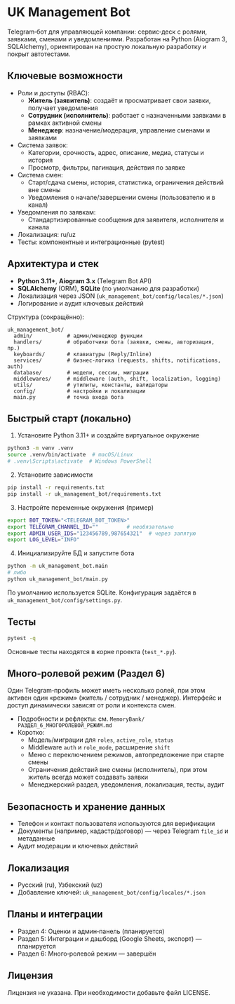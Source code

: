 # UK Management Bot

Telegram‑бот для управляющей компании: сервис‑деск с ролями, заявками, сменами и уведомлениями. Разработан на Python (Aiogram 3, SQLAlchemy), ориентирован на простую локальную разработку и покрыт автотестами.

## Ключевые возможности

- Роли и доступы (RBAC):
  - **Житель (заявитель)**: создаёт и просматривает свои заявки, получает уведомления
  - **Сотрудник (исполнитель)**: работает с назначенными заявками в рамках активной смены
  - **Менеджер**: назначение/модерация, управление сменами и заявками
- Система заявок:
  - Категории, срочность, адрес, описание, медиа, статусы и история
  - Просмотр, фильтры, пагинация, действия по заявке
- Система смен:
  - Старт/сдача смены, история, статистика, ограничения действий вне смены
  - Уведомления о начале/завершении смены (пользователю и в канал)
- Уведомления по заявкам:
  - Стандартизированные сообщения для заявителя, исполнителя и канала
- Локализация: ru/uz
- Тесты: компонентные и интеграционные (pytest)

## Архитектура и стек

- **Python 3.11+**, **Aiogram 3.x** (Telegram Bot API)
- **SQLAlchemy** (ORM), **SQLite** (по умолчанию для разработки)
- Локализация через JSON (`uk_management_bot/config/locales/*.json`)
- Логирование и аудит ключевых действий

Структура (сокращённо):

```
uk_management_bot/
  admin/           # админ/менеджер функции
  handlers/        # обработчики бота (заявки, смены, авторизация, пр.)
  keyboards/       # клавиатуры (Reply/Inline)
  services/        # бизнес-логика (requests, shifts, notifications, auth)
  database/        # модели, сессии, миграции
  middlewares/     # middleware (auth, shift, localization, logging)
  utils/           # утилиты, константы, валидаторы
  config/          # настройки и локализации
  main.py          # точка входа бота
```

## Быстрый старт (локально)

1) Установите Python 3.11+ и создайте виртуальное окружение

```bash
python3 -m venv .venv
source .venv/bin/activate  # macOS/Linux
# .venv\Scripts\activate  # Windows PowerShell
```

2) Установите зависимости

```bash
pip install -r requirements.txt
pip install -r uk_management_bot/requirements.txt
```

3) Настройте переменные окружения (пример)

```bash
export BOT_TOKEN="<TELEGRAM_BOT_TOKEN>"
export TELEGRAM_CHANNEL_ID=""         # необязательно
export ADMIN_USER_IDS="123456789,987654321"  # через запятую
export LOG_LEVEL="INFO"
```

4) Инициализируйте БД и запустите бота

```bash
python -m uk_management_bot.main
# либо
python uk_management_bot/main.py
```

По умолчанию используется SQLite. Конфигурация задаётся в `uk_management_bot/config/settings.py`.

## Тесты

```bash
pytest -q
```

Основные тесты находятся в корне проекта (`test_*.py`).

## Много‑ролевой режим (Раздел 6)

Один Telegram‑профиль может иметь несколько ролей, при этом активен один «режим» (житель / сотрудник / менеджер). Интерфейс и доступ динамически зависят от роли и контекста смен.

- Подробности и рефлекты: см. `MemoryBank/РАЗДЕЛ_6_МНОГОРОЛЕВОЙ_РЕЖИМ.md`
- Коротко:
  - Модель/миграции для `roles`, `active_role`, `status`
  - Middleware `auth` и `role_mode`, расширение `shift`
  - Меню с переключением режимов, автопредложение при старте смены
  - Ограничения действий вне смены (исполнитель), при этом житель всегда может создавать заявки
  - Менеджерский раздел, уведомления, локализация, тесты, аудит

## Безопасность и хранение данных

- Телефон и контакт пользователя используются для верификации
- Документы (например, кадастр/договор) — через Telegram `file_id` и метаданные
- Аудит модерации и ключевых действий

## Локализация

- Русский (ru), Узбекский (uz)
- Добавление ключей: `uk_management_bot/config/locales/*.json`

## Планы и интеграции

- Раздел 4: Оценки и админ‑панель (планируется)
- Раздел 5: Интеграции и дашборд (Google Sheets, экспорт) — планируется
- Раздел 6: Много‑ролевой режим — завершён

## Лицензия

Лицензия не указана. При необходимости добавьте файл LICENSE.


